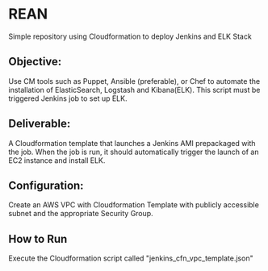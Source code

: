 # REAN
Simple repository using Cloudformation to deploy Jenkins and ELK Stack

## Objective:

Use CM tools such as Puppet, Ansible (preferable), or Chef to automate the installation of ElasticSearch, Logstash and Kibana(ELK). This script must be triggered Jenkins job to set up ELK.
 
## Deliverable:

A Cloudformation template that launches a Jenkins AMI prepackaged with the job. When the job is run, it should automatically trigger the launch of an EC2 instance and install ELK.

## Configuration: 

Create an AWS VPC with Cloudformation Template with  publicly accessible subnet and the appropriate Security Group. 

## How to Run 
Execute the Cloudformation script called  "jenkins_cfn_vpc_template.json"

